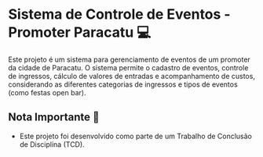 # Sistema de Controle de Eventos - Promoter Paracatu :computer:

Este projeto é um sistema para gerenciamento de eventos de um promoter da cidade de Paracatu. O sistema permite o cadastro de eventos, controle de ingressos, cálculo de valores de entradas e acompanhamento de custos, considerando as diferentes categorias de ingressos e tipos de eventos (como festas open bar).

## Nota Importante 🚨

- Este projeto foi desenvolvido como parte de um Trabalho de Conclusão de Disciplina (TCD).



